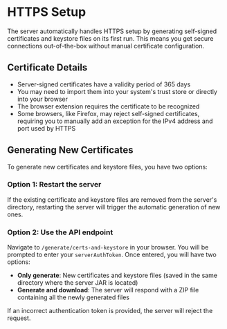 # HTTPS Setup

The server automatically handles HTTPS setup by generating self-signed certificates and keystore files on its first run. This means you get secure connections out-of-the-box without manual certificate configuration.

## Certificate Details
- Server-signed certificates have a validity period of 365 days
- You may need to import them into your system's trust store or directly into your browser
- The browser extension requires the certificate to be recognized
- Some browsers, like Firefox, may reject self-signed certificates, requiring you to manually add an exception for the IPv4 address and port used by HTTPS

## Generating New Certificates
To generate new certificates and keystore files, you have two options:

### Option 1: Restart the server
If the existing certificate and keystore files are removed from the server's directory, restarting the server will trigger the automatic generation of new ones.

### Option 2: Use the API endpoint
Navigate to `/generate/certs-and-keystore` in your browser. You will be prompted to enter your `serverAuthToken`. Once entered, you will have two options:
- **Only generate**: New certificates and keystore files (saved in the same directory where the server JAR is located)
- **Generate and download**: The server will respond with a ZIP file containing all the newly generated files

If an incorrect authentication token is provided, the server will reject the request.
